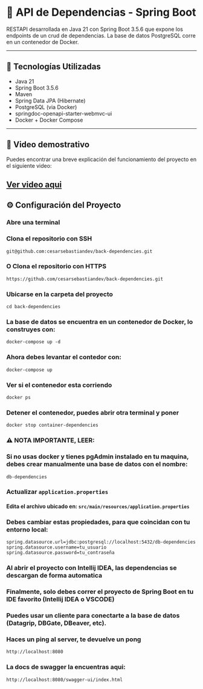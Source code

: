 # 🧾 API de Dependencias - Spring Boot

RESTAPI desarrollada en Java 21 con Spring Boot 3.5.6 que expone los endpoints de un crud de dependencias. La base de datos PostgreSQL corre en un contenedor de Docker.

---

## 🚀 Tecnologías Utilizadas

- Java 21
- Spring Boot 3.5.6
- Maven
- Spring Data JPA (Hibernate)
- PostgreSQL (via Docker)
- springdoc-openapi-starter-webmvc-ui
- Docker + Docker Compose

---
## 🎥 Video demostrativo

Puedes encontrar una breve explicación del funcionamiento del proyecto en el siguiente video:

[Ver video aqui](https://drive.google.com/file/d/1Qlr3WQ9giRVKr-5C-GcqmmHXwpEW4_Nu/view?usp=sharing)
---

## ⚙️ Configuración del Proyecto
### Abre una terminal
### Clona el repositorio con SSH

```
git@github.com:cesarsebastiandev/back-dependencies.git
```
### O Clona el repositorio con HTTPS
```
https://github.com/cesarsebastiandev/back-dependencies.git
```
### Ubicarse en la carpeta del proyecto
```
cd back-dependencies
```
### La base de datos se encuentra en un contenedor de Docker, lo construyes con:
```
docker-compose up -d
```
### Ahora debes levantar el contedor con:
```
docker-compose up
```
### Ver si el contenedor esta corriendo
```
docker ps
```
### Detener el contenedor, puedes abrir otra terminal y poner
```
docker stop container-dependencies
```
### ⚠️ NOTA IMPORTANTE, LEER:
### Si no usas docker y tienes pgAdmin instalado en tu maquina, debes crear manualmente una base de datos con el nombre:
```
db-dependencies
```
### Actualizar `application.properties`

#### Edita el archivo ubicado en: `src/main/resources/application.properties`

### Debes cambiar estas propiedades, para que coincidan con tu entorno local:
```
spring.datasource.url=jdbc:postgresql://localhost:5432/db-dependencies
spring.datasource.username=tu_usuario
spring.datasource.password=tu_contraseña
```
### Al abrir el proyecto con Intellij IDEA, las dependencias se descargan de forma automatica
### Finalmente, solo debes correr el proyecto de Spring Boot en tu IDE favorito (Intellij IDEA o VSCODE)
### Puedes usar un cliente para conectarte a la base de datos (Datagrip, DBGate, DBeaver, etc).
### Haces un ping al server, te devuelve un pong

```
http://localhost:8080
```

### La docs de swagger la encuentras aqui:

```
http://localhost:8080/swagger-ui/index.html
```










